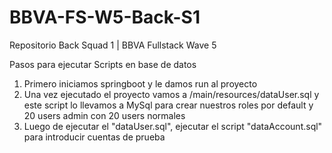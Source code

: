 # BBVA-FS-W5-Back-S1
Repositorio Back Squad 1 | BBVA Fullstack Wave 5

Pasos para ejecutar Scripts en base de datos

1) Primero iniciamos springboot y le damos run al proyecto
2) Una vez ejecutado el proyecto vamos a /main/resources/dataUser.sql y este script lo llevamos a MySql para crear nuestros roles por default y 20 users admin con 20 users normales
3) Luego de ejecutar el "dataUser.sql", ejecutar el script "dataAccount.sql" para introducir cuentas de prueba
